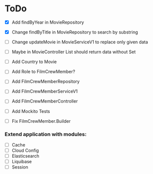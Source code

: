 # ToDo
- [x]  Add findByYear in MovieRepository
- [x]  Change findByTitle in MovieRepository to search by substring
- [ ]  Change updateMovie in MovieServiceV1 to replace only given data
- [ ]  Maybe in MovieController List<Movie> should return data without Set<FilmCrewMember>
- [ ]  Add Country to Movie
- [ ]  Add Role to FilmCrewMember?
- [ ]  Add FilmCrewMemberRepository
- [ ]  Add FilmCrewMemberServiceV1
- [ ]  Add FilmCrewMemberController
- [ ]  Add Mockito Tests
- [ ]  Fix FilmCrewMember.Builder


### Extend application with modules:
- [ ] Cache
- [ ] Cloud Config
- [ ] Elasticsearch
- [ ] Liquibase
- [ ] Session